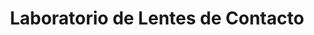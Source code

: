 ---
title: "Laboratorio de Lentes de Contacto"
url: /vedado-la-habana/laboratorio-de-lentes-de-contacto/
shop: Optiker
---